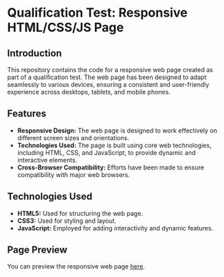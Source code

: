 # Qualification Test: Responsive HTML/CSS/JS Page

## Introduction

This repository contains the code for a responsive web page created as part of a qualification test. The web page has been designed to adapt seamlessly to various devices, ensuring a consistent and user-friendly experience across desktops, tablets, and mobile phones.

## Features

- **Responsive Design:** The web page is designed to work effectively on different screen sizes and orientations.
- **Technologies Used:** The page is built using core web technologies, including HTML, CSS, and JavaScript, to provide dynamic and interactive elements.
- **Cross-Browser Compatibility:** Efforts have been made to ensure compatibility with major web browsers.

## Technologies Used

- **HTML5:** Used for structuring the web page.
- **CSS3:** Used for styling and layout.
- **JavaScript:** Employed for adding interactivity and dynamic features.

## Page Preview

You can preview the responsive web page [here](https://dimitrijevs.github.io/task-2/).

